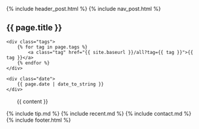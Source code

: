 {% include header_post.html %}
{% include nav_post.html %}

<div class="content_post">
	<h2 id="{{ page.title }}">{{ page.title }}</h2>

	<div class="tags">
		{% for tag in page.tags %}
			<a class="tag" href="{{ site.baseurl }}/all?tag={{ tag }}">{{ tag }}</a>
		{% endfor %}
	</div>

	<div class="date">
		{{ page.date | date_to_string }}
	</div>

　　{{ content }}

</div>

{% include tip.md %}
{% include recent.md %}
{% include contact.md %}
{% include footer.html %}